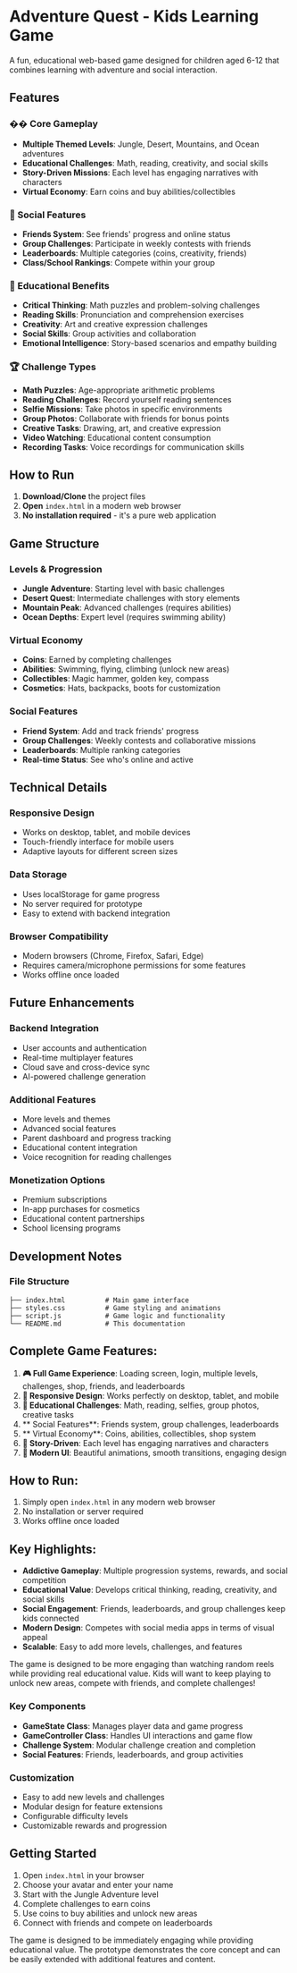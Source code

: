 # Adventure Quest - Kids Learning Game

A fun, educational web-based game designed for children aged 6-12 that combines learning with adventure and social interaction.

## Features

### �� Core Gameplay
- **Multiple Themed Levels**: Jungle, Desert, Mountains, and Ocean adventures
- **Educational Challenges**: Math, reading, creativity, and social skills
- **Story-Driven Missions**: Each level has engaging narratives with characters
- **Virtual Economy**: Earn coins and buy abilities/collectibles

### 👥 Social Features
- **Friends System**: See friends' progress and online status
- **Group Challenges**: Participate in weekly contests with friends
- **Leaderboards**: Multiple categories (coins, creativity, friends)
- **Class/School Rankings**: Compete within your group

### 🎯 Educational Benefits
- **Critical Thinking**: Math puzzles and problem-solving challenges
- **Reading Skills**: Pronunciation and comprehension exercises
- **Creativity**: Art and creative expression challenges
- **Social Skills**: Group activities and collaboration
- **Emotional Intelligence**: Story-based scenarios and empathy building

### 🏆 Challenge Types
- **Math Puzzles**: Age-appropriate arithmetic problems
- **Reading Challenges**: Record yourself reading sentences
- **Selfie Missions**: Take photos in specific environments
- **Group Photos**: Collaborate with friends for bonus points
- **Creative Tasks**: Drawing, art, and creative expression
- **Video Watching**: Educational content consumption
- **Recording Tasks**: Voice recordings for communication skills

## How to Run

1. **Download/Clone** the project files
2. **Open** `index.html` in a modern web browser
3. **No installation required** - it's a pure web application

## Game Structure

### Levels & Progression
- **Jungle Adventure**: Starting level with basic challenges
- **Desert Quest**: Intermediate challenges with story elements
- **Mountain Peak**: Advanced challenges (requires abilities)
- **Ocean Depths**: Expert level (requires swimming ability)

### Virtual Economy
- **Coins**: Earned by completing challenges
- **Abilities**: Swimming, flying, climbing (unlock new areas)
- **Collectibles**: Magic hammer, golden key, compass
- **Cosmetics**: Hats, backpacks, boots for customization

### Social Features
- **Friend System**: Add and track friends' progress
- **Group Challenges**: Weekly contests and collaborative missions
- **Leaderboards**: Multiple ranking categories
- **Real-time Status**: See who's online and active

## Technical Details

### Responsive Design
- Works on desktop, tablet, and mobile devices
- Touch-friendly interface for mobile users
- Adaptive layouts for different screen sizes

### Data Storage
- Uses localStorage for game progress
- No server required for prototype
- Easy to extend with backend integration

### Browser Compatibility
- Modern browsers (Chrome, Firefox, Safari, Edge)
- Requires camera/microphone permissions for some features
- Works offline once loaded

## Future Enhancements

### Backend Integration
- User accounts and authentication
- Real-time multiplayer features
- Cloud save and cross-device sync
- AI-powered challenge generation

### Additional Features
- More levels and themes
- Advanced social features
- Parent dashboard and progress tracking
- Educational content integration
- Voice recognition for reading challenges

### Monetization Options
- Premium subscriptions
- In-app purchases for cosmetics
- Educational content partnerships
- School licensing programs

## Development Notes

### File Structure
```
├── index.html          # Main game interface
├── styles.css          # Game styling and animations
├── script.js           # Game logic and functionality
└── README.md           # This documentation
```

## Complete Game Features:

1. **🎮 Full Game Experience**: Loading screen, login, multiple levels, challenges, shop, friends, and leaderboards
2. **📱 Responsive Design**: Works perfectly on desktop, tablet, and mobile
3. **🎯 Educational Challenges**: Math, reading, selfies, group photos, creative tasks
4. ** Social Features**: Friends system, group challenges, leaderboards
5. ** Virtual Economy**: Coins, abilities, collectibles, shop system
6. **📖 Story-Driven**: Each level has engaging narratives and characters
7. **🎨 Modern UI**: Beautiful animations, smooth transitions, engaging design

## How to Run:
1. Simply open `index.html` in any modern web browser
2. No installation or server required
3. Works offline once loaded

## Key Highlights:
- **Addictive Gameplay**: Multiple progression systems, rewards, and social competition
- **Educational Value**: Develops critical thinking, reading, creativity, and social skills
- **Social Engagement**: Friends, leaderboards, and group challenges keep kids connected
- **Modern Design**: Competes with social media apps in terms of visual appeal
- **Scalable**: Easy to add more levels, challenges, and features

The game is designed to be more engaging than watching random reels while providing real educational value. Kids will want to keep playing to unlock new areas, compete with friends, and complete challenges!

### Key Components
- **GameState Class**: Manages player data and game progress
- **GameController Class**: Handles UI interactions and game flow
- **Challenge System**: Modular challenge creation and completion
- **Social Features**: Friends, leaderboards, and group activities

### Customization
- Easy to add new levels and challenges
- Modular design for feature extensions
- Configurable difficulty levels
- Customizable rewards and progression

## Getting Started

1. Open `index.html` in your browser
2. Choose your avatar and enter your name
3. Start with the Jungle Adventure level
4. Complete challenges to earn coins
5. Use coins to buy abilities and unlock new areas
6. Connect with friends and compete on leaderboards

The game is designed to be immediately engaging while providing educational value. The prototype demonstrates the core concept and can be easily extended with additional features and content.
